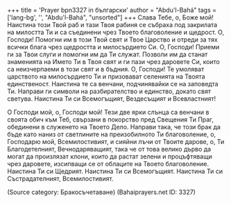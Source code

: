 +++
title = 'Prayer bpn3327 in български'
author = "Abdu'l-Bahá"
tags = ['lang-bg', '', "Abdu'l-Bahá", "unsorted"]
+++
Слава Тебе, о, Боже мой! Наистина този Твой раб и тази Твоя рабиня се събраха под закрилата на милостта Ти и са съединени чрез Твоето благоволение и щедрост. О, Господи! Помогни им в този Твой свят и Твое Царство и отреди за тях всички блага чрез щедростта и милосърдието Си. О, Господи! Приеми ги за Твои слуги и помогни им да Ти служат. Позволи им да станат знаменията на Името Ти в Твоя свят и ги пази чрез даровете Си, които са неизчерпаеми в този свят и в бъдния. О, Господи! Те умоляват царството на милосърдието Ти и призовават селенията на Твоята единственост. Наистина те са венчани, подчинявайки се на заповедта Ти. Направи ги символи на разбирателство и единство, докато свят светува. Наистина Ти си Всемогъщият, Вездесъщият и Всевластният!
 


О Господи мой, о, Господи мой! Тези две ярки слънца са венчани в своята обич към Теб, свързани в покорство пред Свещения Ти Праг, обединени в служенето на Твоето Дело. Направи така, че този брак да бъде като наниз от светлините на преизобилното Ти благоволение, о, Господарю мой, Всемилостивият, и сияйни лъчи от Твоите дарове, о, Ти Благодетелният, Вечнодаряващият, така че от това велико дърво да могат да произлязат клони, които да растат зелени и процъфтяващи чрез даровете, изсипващи се от облаците на Твоето благоволение.
Наистина Ти си Щедрият. Наистина Ти си Всемогъщият. Наистина Ти си Състрадателният, Всемилостивият.

(Source category: Бракосъчетаване)
(Bahaiprayers.net ID: 3327)
